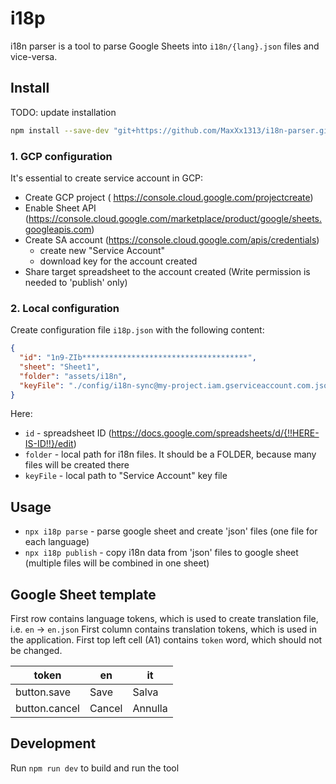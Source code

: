 # i18p

i18n parser is a tool to parse Google Sheets into `i18n/{lang}.json` files and vice-versa.

## Install

TODO: update installation 

```bash
npm install --save-dev "git+https://github.com/MaxXx1313/i18n-parser.git"
```
### 1. GCP configuration

It's essential to create service account in GCP:
 * Create GCP project ( https://console.cloud.google.com/projectcreate)
 * Enable Sheet API (https://console.cloud.google.com/marketplace/product/google/sheets.googleapis.com)
 * Create SA account (https://console.cloud.google.com/apis/credentials)
   * create new "Service Account"
   * download key for the account created
 * Share target spreadsheet to the account created (Write permission is needed to 'publish' only)


### 2. Local configuration

Create configuration file `i18p.json` with the following content:
```json
{
  "id": "1n9-ZIb*************************************",
  "sheet": "Sheet1",
  "folder": "assets/i18n",
  "keyFile": "./config/i18n-sync@my-project.iam.gserviceaccount.com.json"
}

```

Here:
* `id` - spreadsheet ID (https://docs.google.com/spreadsheets/d/{!!HERE-IS-ID!!}/edit)
* `folder` - local path for i18n files. It should be a FOLDER, because many files will be created there
* `keyFile` - local path to "Service Account" key file 


## Usage

* `npx i18p parse` - parse google sheet and create 'json' files (one file for each language)
* `npx i18p publish` - copy i18n data from 'json' files to google sheet (multiple files will be combined in one sheet)




## Google Sheet template

First row contains language tokens, which is used to create translation file, i.e. `en` -> `en.json`
First column contains translation tokens, which is used in the application.
First top left cell (A1) contains `token` word, which should not be changed.

| token         | en     | it      |
|---------------|--------|---------|
| button.save   | Save   | Salva   |
| button.cancel | Cancel | Annulla |



## Development

Run `npm run dev` to build and run the tool
